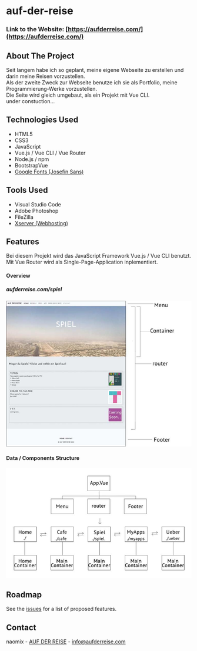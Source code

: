 # auf-der-reise

### Link to the Website: [https://aufderreise.com/](https://aufderreise.com/)


## About The Project

Seit langem habe ich so geplant, meine eigene Webseite zu erstellen und darin meine Reisen vorzustellen.<br>
Als der zweite Zweck zur Webseite benutze ich sie als Portfolio, meine Programmierung-Werke vorzustellen.<br>
Die Seite wird gleich umgebaut, als ein Projekt mit Vue CLI. <br>under constuction...


## Technologies Used 

* HTML5
* CSS3
* JavaScript
* Vue.js / Vue CLI / Vue Router
* Node.js / npm
* BootstrapVue
* [Google Fonts (Josefin Sans)](https://fonts.google.com/specimen/Josefin+Sans)


## Tools Used

* Visual Studio Code
* Adobe Photoshop
* FileZilla
* [Xserver (Webhosting) ](https://www.xserver.ne.jp/) 


## Features

Bei diesem Projekt wird das JavaScript Framework Vue.js / Vue CLI benutzt. Mit Vue Router wird als Single-Page-Application inplementiert.


#### Overview

##### aufderreise.com/spiel
![page](./images/page.jpg)


#### Data / Components Structure

![structure](./images/structure.jpg)


## Roadmap

See the [issues](https://github.com/nao-mix/auf-der-reise/issues) for a list of proposed features.


## Contact

naomix - [AUF DER REISE](https://aufderreise.com/) - info@aufderreise.com


